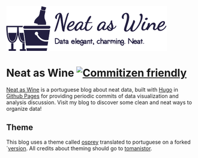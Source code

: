 <!-- markdownlint-disable MD041 -->
[![Logo](https://github.com/ddspog/neat-as-wine/raw/master/static/images/wine-purple.png)](https://ddspog.github.io/neat-as-wine)
<!-- markdownlint-enable MD041 -->

# Neat as Wine [![Commitizen friendly](https://img.shields.io/badge/commitizen-friendly-brightgreen.svg)](http://commitizen.github.io/cz-cli/)

[Neat as Wine](https://ddspog.github.io/neat-as-wine) is a portuguese blog about neat data, built with [Hugo](https://gohugo.io/) in [Github Pages](https://pages.github.com/) for providing periodic commits of data visualization and analysis discussion. Visit my blog to discover some clean and neat ways to organize data!

## Theme

This blog uses a theme called [osprey](https://github.com/tomanistor/osprey) translated to portuguese on a forked ´[version](https://github.com/ddspog/osprey-ptbr). All credits about theming should go to [tomanistor](https://tomanistor.com/).